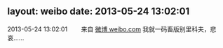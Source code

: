 layout: weibo
date: 2013-05-24 13:02:01
---
<meta name="referrer" content="no-referrer" />

2013-05-24 13:02:01  &nbsp;&nbsp;&nbsp;&nbsp;&nbsp;&nbsp; 来自 <a href="http://weibo.com/" rel="nofollow">微博 weibo.com</a>
我就一码畜版别里科夫，悲哀…… ​​​
